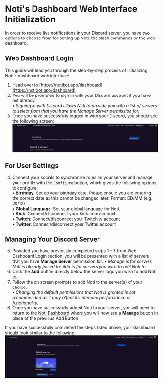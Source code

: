 # Noti's Dashboard Web Interface Initialization

In order to receive live notifications in your Discord server, you have two options to choose from for setting up Noti: the slash commands or the web dashboard.

## Web Dashboard Login
This guide will lead you through the step-by-step process of initializing Noti's dashboard web interface:

1. Head over to [https://notibot.app/dashboard](https://notibot.app/dashboard)
2. You will be prompted to sign in with your Discord account if you have not already. \
    • *Signing in with Discord allows Noti to provide you with a list of servers to select from that you have the Manage Server permission for.*
3. Once you have successfully logged in with your Discord, you should see the following screen: \
![](../../.gitbook/assets/dashboard_user_logged_in.png) 

## For User Settings
4. Connect your socials to synchronize roles on your server and manage your profile with the `Configure` button, which gives the following options to configure: \
    • **Birthday**: Set up your birthday date. Please ensure you are entering the correct date as this cannot be changed later. Format: DD/MM (e.g. 20/12) \
    • **Global Language**: Set your global language for Noti. \
    • **Kick**: Connect/disconnect your Kick.com account \
    • **Twitch**: Connect/disconnect your Twitch.tv account \
    • **Twitter**: Connect/disconnect your Twitter account

## Managing Your Discord Server

5. Provided you have previously completed steps 1 - 3 from Web Dashboard Login section, you will be presented with a list of servers that you have **Manage Server** permission for.
    • *Manage is for servers Noti is already joined to; Add is for servers you wish to add Noti to*
6. Click the **Add** button directly below the server logo you wish to add Noti to.
7. Follow the on screen prompts to add Noti to the server(s) of your choice. \
    • *Changing the default permissions that Noti is granted is not recommended as it may affect its intended performance or functionality.*
8. Once you have successfully added Noti to your server, you will need to return to the [Noti Dashboard](https://notibot.app/dashboard) where you will now see a **Manage** button in place of the previous Add Button.   

If you have successfully completed the steps listed above, your dashboard should look similar to the following: \
![](../../.gitbook/assets/dashboard_server_list.png)
